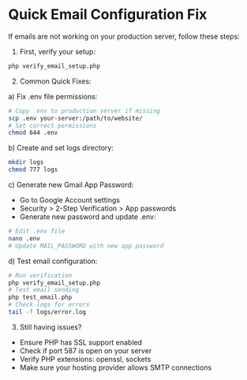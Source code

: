 # Quick Email Configuration Fix

If emails are not working on your production server, follow these steps:

1. First, verify your setup:
```bash
php verify_email_setup.php
```

2. Common Quick Fixes:

a) Fix .env file permissions:
```bash
# Copy .env to production server if missing
scp .env your-server:/path/to/website/
# Set correct permissions
chmod 644 .env
```

b) Create and set logs directory:
```bash
mkdir logs
chmod 777 logs
```

c) Generate new Gmail App Password:
- Go to Google Account settings
- Security > 2-Step Verification > App passwords
- Generate new password and update .env:
```bash
# Edit .env file
nano .env
# Update MAIL_PASSWORD with new app password
```

d) Test email configuration:
```bash
# Run verification
php verify_email_setup.php
# Test email sending
php test_email.php
# Check logs for errors
tail -f logs/error.log
```

3. Still having issues?
- Ensure PHP has SSL support enabled
- Check if port 587 is open on your server
- Verify PHP extensions: openssl, sockets
- Make sure your hosting provider allows SMTP connections